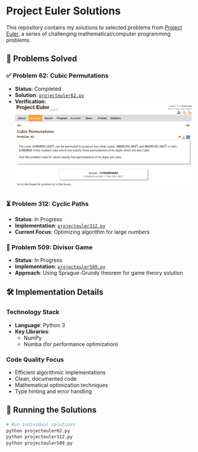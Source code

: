 # Project Euler Solutions


This repository contains my solutions to selected problems from [Project Euler](https://projecteuler.net/), a series of challenging mathematical/computer programming problems.

## 🎯 Problems Solved

### ✅ Problem 62: Cubic Permutations
- **Status**: Completed
- **Solution**: [`projecteuler62.py`](projecteuler62.py)
- **Verification**: 
  ![Solution Proof](euler62solved.png)

### ⏳ Problem 312: Cyclic Paths
- **Status**: In Progress
- **Implementation**: [`projecteuler312.py`](projecteuler312.py)
- **Current Focus**: Optimizing algorithm for large numbers

### 🔄 Problem 509: Divisor Game
- **Status**: In Progress
- **Implementation**: [`projecteuler509.py`](projecteuler509.py)
- **Approach**: Using Sprague-Grundy theorem for game theory solution

## 🛠️ Implementation Details

### Technology Stack
- **Language**: Python 3
- **Key Libraries**: 
  - NumPy
  - Numba (for performance optimization)

### Code Quality Focus
- Efficient algorithmic implementations
- Clean, documented code
- Mathematical optimization techniques
- Type hinting and error handling

## 🚀 Running the Solutions

```bash
# Run individual solutions
python projecteuler62.py
python projecteuler312.py
python projecteuler509.py
